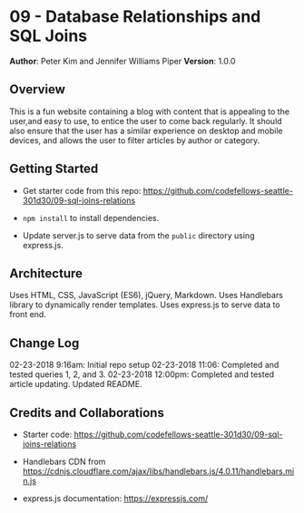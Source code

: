 # 09 - Database Relationships and SQL Joins

**Author**: Peter Kim and Jennifer Williams Piper
**Version**: 1.0.0

## Overview
This is a fun website containing a blog with content that is appealing to the user,and easy to use, to entice the user to come back regularly. It should also ensure that the user has a similar experience on desktop and mobile devices, and allows the user to filter articles by author or category.

## Getting Started
* Get starter code from this repo: https://github.com/codefellows-seattle-301d30/09-sql-joins-relations

* ```npm install``` to install dependencies.
* Update server.js to serve data from the ```public``` directory using express.js.

## Architecture
Uses HTML, CSS, JavaScript (ES6), jQuery, Markdown.
Uses Handlebars library to dynamically render templates.
Uses express.js to serve data to front end.

## Change Log

02-23-2018 9:16am: Initial repo setup
02-23-2018 11:06: Completed and tested queries 1, 2, and 3.
02-23-2018 12:00pm: Completed and tested article updating. Updated README.

## Credits and Collaborations

* Starter code: 
https://github.com/codefellows-seattle-301d30/09-sql-joins-relations
* Handlebars CDN from https://cdnjs.cloudflare.com/ajax/libs/handlebars.js/4.0.11/handlebars.min.js

* express.js documentation: https://expressjs.com/
